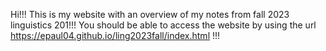 Hi!!!
This is my website with an overview of my notes from fall 2023 linguistics 201!!!
You should be able to access the website by using the url https://epaul04.github.io/ling2023fall/index.html !!!
